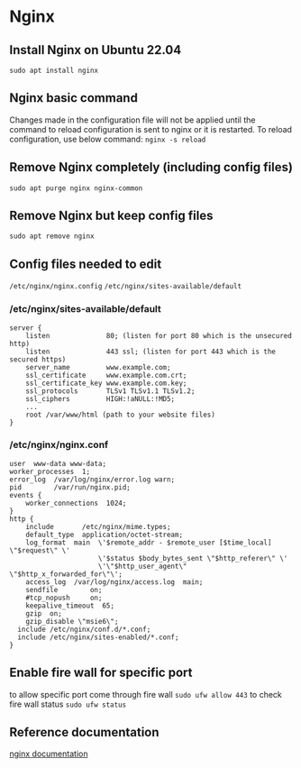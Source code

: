 # Nginx
## Install Nginx on Ubuntu 22.04
```sudo apt install nginx```
## Nginx basic command
Changes made in the configuration file will not be applied until the command to reload configuration is sent to nginx or it is restarted. To reload configuration, use below command:
```nginx -s reload``` 

## Remove Nginx completely (including config files)
```sudo apt purge nginx nginx-common```

## Remove Nginx but keep config files
```sudo apt remove nginx```

## Config files needed to edit
```/etc/nginx/nginx.config```
```/etc/nginx/sites-available/default```

### /etc/nginx/sites-available/default
```
server {
    listen              80; (listen for port 80 which is the unsecured http)
    listen              443 ssl; (listen for port 443 which is the secured https)
    server_name         www.example.com;
    ssl_certificate     www.example.com.crt;
    ssl_certificate_key www.example.com.key;
    ssl_protocols       TLSv1 TLSv1.1 TLSv1.2;
    ssl_ciphers         HIGH:!aNULL:!MD5;
    ...
    root /var/www/html (path to your website files)
}
```

### /etc/nginx/nginx.conf
```
user  www-data www-data;
worker_processes  1;
error_log  /var/log/nginx/error.log warn;
pid        /var/run/nginx.pid;
events {
    worker_connections  1024;
}
http {
    include       /etc/nginx/mime.types;
    default_type  application/octet-stream;
    log_format  main  \'$remote_addr - $remote_user [$time_local] \"$request\" \'
                      \'$status $body_bytes_sent \"$http_referer\" \'
                      \'\"$http_user_agent\" \"$http_x_forwarded_for\"\';
    access_log  /var/log/nginx/access.log  main;
    sendfile        on;
    #tcp_nopush     on;
    keepalive_timeout  65;
    gzip  on;
    gzip_disable \"msie6\";
  include /etc/nginx/conf.d/*.conf;
  include /etc/nginx/sites-enabled/*.conf;
}
```
## Enable fire wall for specific port
to allow specific port come through fire wall
```sudo ufw allow 443```
to check fire wall status
```sudo ufw status```

## Reference documentation
[nginx documentation](http://nginx.org/en/docs/)
